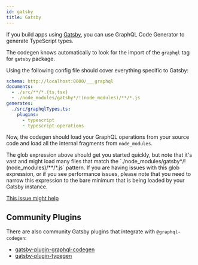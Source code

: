 ```yaml
---
id: gatsby
title: Gatsby
---
```


If you build apps using [Gatsby](https://gatsbyjs.com), you can use GraphQL Code Generator to generate TypeScript types.

The codegen knows automatically to look for the import of the `graphql` tag for `gatsby` package.

Using the following config file should cover everything specific to Gatsby:

```yml
schema: http://localhost:8000/___graphql
documents:
  - ./src/**/*.{ts,tsx}
  - ./node_modules/gatsby*/!(node_modules)/**/*.js
generates:
  ./src/graphqlTypes.ts:
    plugins:
      - typescript
      - typescript-operations
```

Now, the codegen should load your GraphQL operations from your source code and load all the internal fragments from `node_modules`.

<MDXWarning title="Note on `documents` section">
The glob expression above should get you started quickly, but note that it's vast and might load many files that match the `./node_modules/gatsby*/!(node_modules)/**/*.js` pattern.
If you are having issues with this glob expression, or if you see performance issues, please note that you need to narrow this expression to the bare minimum that is being loaded by your Gatsby instance.

[This issue might help](https://github.com/dotansimha/graphql-code-generator/issues/5024)
</MDXWarning>

## Community Plugins

There are also community Gatsby plugins that integrate with `@graphql-codegen`:

- [gatsby-plugin-graphql-codegen](https://github.com/d4rekanguok/gatsby-typescript/tree/master/packages/gatsby-plugin-graphql-codegen)
- [gatsby-plugin-typegen](https://github.com/cometkim/gatsby-plugin-typegen)
